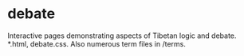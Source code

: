 # debate
Interactive pages demonstrating aspects of Tibetan logic and debate.
*.html, debate.css. Also numerous term files in /terms.
